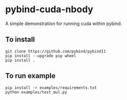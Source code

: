 # pybind-cuda-nbody

A simple demonstration for running cuda within pybind.

## To install

```
git clone https://github.com/pybind/pybind11
pip install --upgrade pip wheel
pip install .
```

## To run example

```
pip install -r examples/requirements.txt
python examples/test_mul.py
```
